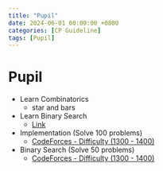 ```yaml
---
title: "Pupil"
date: 2024-06-01 00:00:00 +0800 
categories: [CP Guideline]
tags: [Pupil]
---
```


# Pupil

- Learn Combinatorics
  - star and bars
- Learn Binary Search
  - [Link]()
- Implementation (Solve 100 problems)
  - [CodeForces - Difficulty (1300 - 1400)](https://codeforces.com/problemset?tags=implementation,1300-1400)
- Binary Search (Solve 50 problems)
  - [CodeForces - Difficulty (1300 - 1400)](https://codeforces.com/problemset?tags=binary%20search,1300-1400)
